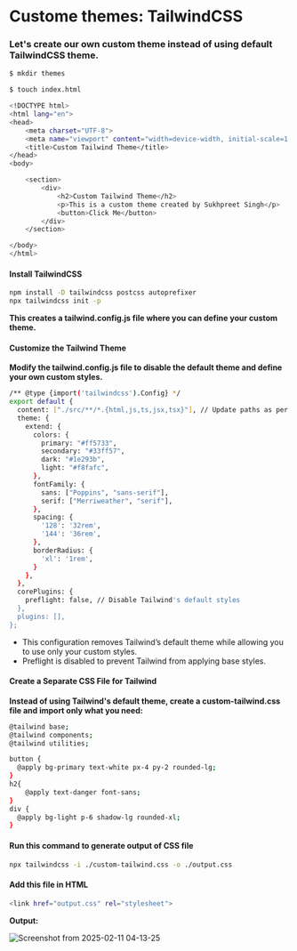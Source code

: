 # Custome themes: TailwindCSS 

### Let's create our own custom theme instead of using default TailwindCSS theme.

```bash
$ mkdir themes
```
```bash
$ touch index.html
```
```bash
<!DOCTYPE html>
<html lang="en">
<head>
    <meta charset="UTF-8">
    <meta name="viewport" content="width=device-width, initial-scale=1.0">
    <title>Custom Tailwind Theme</title>
</head>
<body>

    <section>
        <div>
            <h2>Custom Tailwind Theme</h2>
            <p>This is a custom theme created by Sukhpreet Singh</p>
            <button>Click Me</button>
        </div>
    </section>

</body>
</html>
```
#### Install TailwindCSS

```bash
npm install -D tailwindcss postcss autoprefixer
npx tailwindcss init -p
```
**This creates a tailwind.config.js file where you can define your custom theme.**

#### Customize the Tailwind Theme
**Modify the tailwind.config.js file to disable the default theme and define your own custom styles.**

```bash
/** @type {import('tailwindcss').Config} */
export default {
  content: ["./src/**/*.{html,js,ts,jsx,tsx}"], // Update paths as per your project structure
  theme: {
    extend: {
      colors: {
        primary: "#ff5733",
        secondary: "#33ff57",
        dark: "#1e293b",
        light: "#f8fafc",
      },
      fontFamily: {
        sans: ["Poppins", "sans-serif"],
        serif: ["Merriweather", "serif"],
      },
      spacing: {
        '128': '32rem',
        '144': '36rem',
      },
      borderRadius: {
        'xl': '1rem',
      }
    },
  },
  corePlugins: {
    preflight: false, // Disable Tailwind's default styles
  },
  plugins: [],
};
```

* This configuration removes Tailwind’s default theme while allowing you to use only your custom styles.
* Preflight is disabled to prevent Tailwind from applying base styles.

#### Create a Separate CSS File for Tailwind
**Instead of using Tailwind's default theme, create a custom-tailwind.css file and import only what you need:**

```bash
@tailwind base;
@tailwind components;
@tailwind utilities;

button {
  @apply bg-primary text-white px-4 py-2 rounded-lg;
}
h2{
    @apply text-danger font-sans;
}
div {
  @apply bg-light p-6 shadow-lg rounded-xl;
}
```

#### Run this command to generate output of CSS file

```bash
npx tailwindcss -i ./custom-tailwind.css -o ./output.css
```

#### Add this file in HTML

```bash
<link href="output.css" rel="stylesheet">
```

**Output:**

![Screenshot from 2025-02-11 04-13-25](https://github.com/user-attachments/assets/97a358d3-b2b5-4827-9d48-a24dc0ddd8d9)
